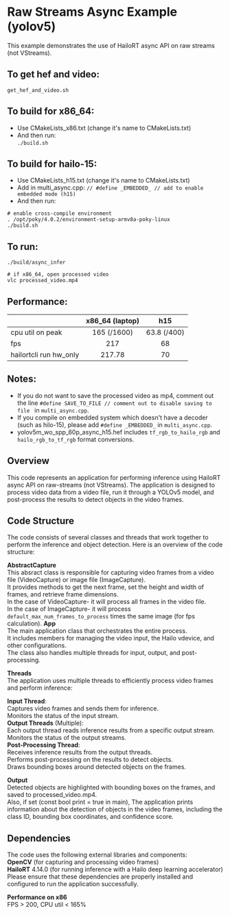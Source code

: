 # Raw Streams Async Example (yolov5)  

This example demonstrates the use of HailoRT async API on raw streams (not VStreams).

## To get hef and video:  
``
get_hef_and_video.sh
``
  
## To build for x86_64:  
* Use CMakeLists_x86.txt (change it's name to CMakeLists.txt)  
* And then run:  
``
./build.sh
``
## To build for hailo-15:  
* Use CMakeLists_h15.txt (change it's name to CMakeLists.txt)   
* Add in multi_async.cpp: ```// #define _EMBEDDED_ // add to enable embedded mode (h15) ```   
* And then run:  
```
# enable cross-compile environment  
. /opt/poky/4.0.2/environment-setup-armv8a-poky-linux  
./build.sh  
```

## To run:  
```
./build/async_infer
  
# if x86_64, open processed video  
vlc processed_video.mp4  
```
## Performance:  
|                         | x86_64 (laptop) | h15            |
| ------------------------|:---------------:|:--------------:|
| cpu util on peak        | 165 (/1600)     | 63.8 (/400)    |
| fps                     | 217             | 68             |
| hailortcli run hw_only  | 217.78          | 70             |

## Notes:  
* If you do not want to save the processed video as mp4, 
comment out the line ```#define SAVE_TO_FILE // comment out to disable saving to file ``` in ```multi_async.cpp```.  
* If you compile on embedded system which doesn't have a decoder (such as hilo-15), please add ```#define _EMBEDDED_```  in ```multi_async.cpp```.  
* yolov5m_wo_spp_60p_async_h15.hef includes ```tf_rgb_to_hailo_rgb``` and ```hailo_rgb_to_tf_rgb``` format conversions.  

## Overview  
This code represents an application for performing inference using HailoRT async API on raw-streams (not VStreams). The application is designed to process video data from a video file, run it through a YOLOv5 model, and post-process the results to detect objects in the video frames.

## Code Structure  
The code consists of several classes and threads that work together to perform the inference and object detection. Here is an overview of the code structure:

**AbstractCapture**  
This absract class is responsible for capturing video frames from a video file (VideoCapture) or image file (ImageCapture).  
It provides methods to get the next frame, set the height and width of frames, and retrieve frame dimensions.  
In the case of VideoCapture- it will process all frames in the video file.  
In the case of ImageCapture- it will process ```default_max_num_frames_to_process``` times the same image (for fps calculation).
**App**  
The main application class that orchestrates the entire process.  
It includes members for managing the video input, the Hailo vdevice, and other configurations.  
The class also handles multiple threads for input, output, and post-processing.  

**Threads**  
The application uses multiple threads to efficiently process video frames and perform inference:  

**Input Thread**:  
Captures video frames and sends them for inference.  
Monitors the status of the input stream.  
**Output Threads** (Multiple):  
Each output thread reads inference results from a specific output stream.  
Monitors the status of the output streams.  
**Post-Processing Thread**:  
Receives inference results from the output threads.  
Performs post-processing on the results to detect objects.  
Draws bounding boxes around detected objects on the frames.  

**Output**    
Detected objects are highlighted with bounding boxes on the frames, and saved to processed_video.mp4.  
Also, if set (const bool print = true in main), The application prints information about the detection of objects in the video frames, including the class ID, bounding box coordinates, and confidence score.

## Dependencies
The code uses the following external libraries and components:  
**OpenCV** (for capturing and processing video frames)  
**HailoRT** 4.14.0 (for running inference with a Hailo deep learning accelerator)  
Please ensure that these dependencies are properly installed and configured to run the application successfully.  

**Performance on x86**  
FPS > 200, CPU util < 165%  
